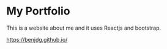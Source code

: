 # My Portfolio

This is a website about me and it uses Reactjs and bootstrap.

https://benjdg.github.io/
